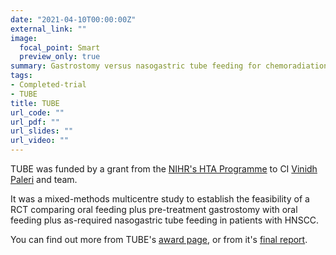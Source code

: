 ```yaml
---
date: "2021-04-10T00:00:00Z"
external_link: ""
image:
  focal_point: Smart
  preview_only: true
summary: Gastrostomy versus nasogastric tube feeding for chemoradiation patients with head and neck cancer
tags:
- Completed-trial
- TUBE
title: TUBE
url_code: ""
url_pdf: ""
url_slides: ""
url_video: ""
---
```


TUBE was funded by a grant from the [NIHR's HTA Programme](https://www.nihr.ac.uk/explore-nihr/funding-programmes/health-technology-assessment.htm) to CI [Vinidh Paleri](https://www.royalmarsden.nhs.uk/our-consultants-units-and-wards/consultant-directory/professor-vinidh-paleri) and team.

It was a mixed-methods multicentre study to establish the feasibility of a RCT comparing oral feeding plus pre-treatment gastrostomy with oral feeding plus as-required nasogastric tube feeding in patients with HNSCC. 

You can find out more from TUBE's [award page](https://www.journalslibrary.nihr.ac.uk/programmes/hta/123532/#/), or from it's [final report](https://doi.org/10.3310/hta22160).
